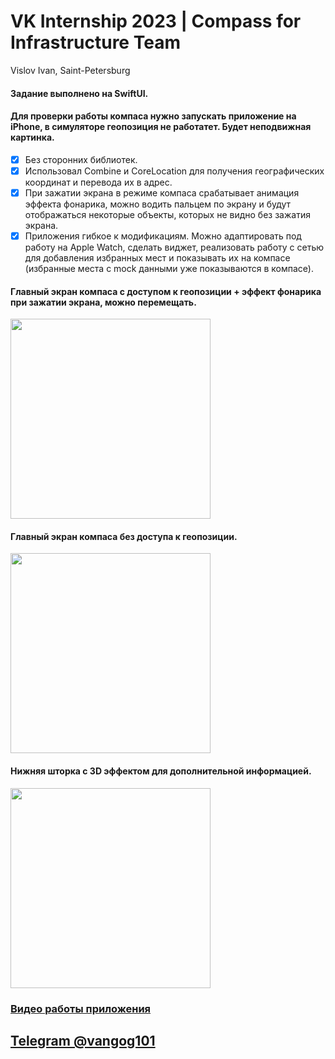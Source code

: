 # VK Internship 2023 | Compass for Infrastructure Team
Vislov Ivan, Saint-Petersburg

#### Задание выполнено на SwiftUI.
#### Для проверки работы компаса нужно запускать приложение на iPhone, в симуляторе геопозиция не работатет. Будет неподвижная картинка.
- [x] Без сторонних библиотек.
- [x] Использовал Combine и CoreLocation для получения географических координат и перевода их в адрес.
- [x] При зажатии экрана в режиме компаса срабатывает анимация эффекта фонарика, можно водить пальцем по экрану и будут отображаться некоторые объекты, которых не видно без зажатия экрана.
- [x] Приложения гибкое к модификациям. Можно адаптировать под работу на Apple Watch, сделать виджет, реализовать работу с сетью для добавления избранных мест и показывать их на компасе (избранные места с mock данными уже показываются в компасе).
 
#### Главный экран компаса с доступом к геопозиции + эффект фонарика при зажатии экрана, можно перемещать.
<img src="https://github.com/VislovIvan/VK-Internship-2023-Compass/assets/74829720/ace3ef1d-ee68-43b4-b6c6-758e953617b7" width="320">

#### Главный экран компаса без доступа к геопозиции.
<img src="https://github.com/VislovIvan/VK-Internship-2023-Compass/assets/74829720/7585f21b-e69b-4ae3-9804-04bc40a29c07" width="320">

#### Нижняя шторка с 3D эффектом для дополнительной информацией.
<img src="https://github.com/VislovIvan/VK-Internship-2023-Compass/assets/74829720/a1c2d069-8dda-4e31-93e5-6d2c477f6c56" width="320">

### [Видео работы приложения](https://youtu.be/ZFe_gU8AO4M)

## [Telegram @vangog101](https://t.me/vangog101)
